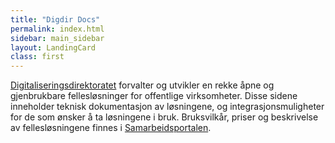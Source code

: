 ```yaml
---
title: "Digdir Docs"
permalink: index.html
sidebar: main_sidebar
layout: LandingCard
class: first
---
```


[Digitaliseringsdirektoratet](https://www.digdir.no/) forvalter og utvikler en rekke åpne og gjenbrukbare fellesløsninger for offentlige virksomheter. Disse sidene inneholder teknisk dokumentasjon av løsningene, og integrasjonsmuligheter for de som ønsker å ta løsningene i bruk. Bruksvilkår, priser og beskrivelse av fellesløsningene finnes i [Samarbeidsportalen](https://samarbeid.digdir.no/).
